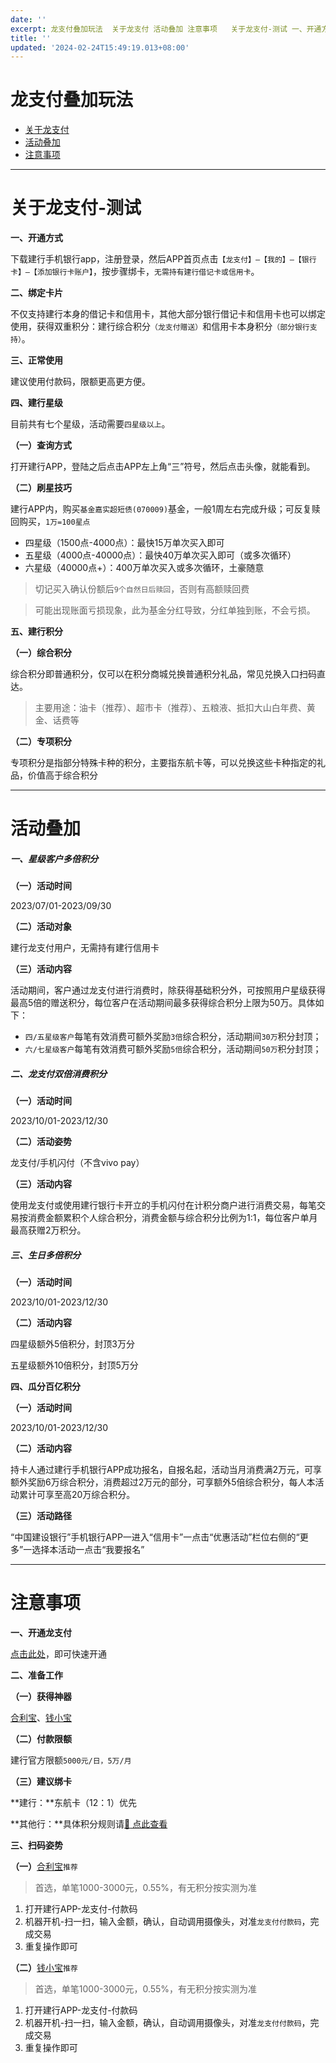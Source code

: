 ```yaml
---
date: ''
excerpt: 龙支付叠加玩法  关于龙支付 活动叠加 注意事项   关于龙支付-测试 一、开通方式 下载建行手机银行app，注册登录，然后APP首页点击【龙支付】—【我的】—【银行卡】—【添加银行卡账户】，按步骤绑卡，无需持有建行借记卡或信用卡。 二、绑定卡片 不仅支持建行本身的借记卡和信用卡，其他大部分银行借记卡和信用卡也可以绑定使用，获得双重积分：建行综合积分（龙支付赠送）和信用卡本身积分（部分银行支持）。...
title: ''
updated: '2024-02-24T15:49:19.013+08:00'
---
```

# 龙支付叠加玩法

- [关于龙支付](#关于龙支付)
- [活动叠加](#活动叠加)
- [注意事项](#注意事项)

---

# 关于龙支付-测试

**一、开通方式**

下载建行手机银行app，注册登录，然后APP首页点击`【龙支付】—【我的】—【银行卡】—【添加银行卡账户】`，按步骤绑卡，`无需持有建行借记卡或信用卡`。

**二、绑定卡片**

不仅支持建行本身的借记卡和信用卡，其他大部分银行借记卡和信用卡也可以绑定使用，获得双重积分：建行综合积分`（龙支付赠送）`和信用卡本身积分`（部分银行支持）`。

**三、正常使用**

建议使用付款码，限额更高更方便。

**四、建行星级**

目前共有七个星级，活动需要`四星级以上`。

**（一）查询方式**

打开建行APP，登陆之后点击APP左上角“三”符号，然后点击头像，就能看到。

**（二）刷星技巧**

建行APP内，购买`基金嘉实超短债(070009)`基金，一般1周左右完成升级；可反复赎回购买，`1万=100星点`

- 四星级（1500点-4000点）：最快15万单次买入即可
- 五星级（4000点-40000点）：最快40万单次买入即可（或多次循环）
- 六星级（40000点+）：400万单次买入或多次循环，土豪随意

> 切记买入确认份额后`9个自然日后赎回`，否则有高额赎回费

> 可能出现账面亏损现象，此为基金分红导致，分红单独到账，不会亏损。

**五、建行积分**

**（一）综合积分**

综合积分即普通积分，仅可以在积分商城兑换普通积分礼品，常见兑换入口扫码直达。

> 主要用途：油卡（推荐）、超市卡（推荐）、五粮液、抵扣大山白年费、黄金、话费等

**（二）专项积分**

专项积分是指部分特殊卡种的积分，主要指东航卡等，可以兑换这些卡种指定的礼品，价值高于综合积分

---

# 活动叠加

##### **一、星级客户多倍积分**

**（一）活动时间**

2023/07/01-2023/09/30

**（二）活动对象**

建行龙支付用户，无需持有建行信用卡

**（三）活动内容**

活动期间，客户通过龙支付进行消费时，除获得基础积分外，可按照用户星级获得最高5倍的赠送积分，每位客户在活动期间最多获得综合积分上限为50万。具体如下：

- `四/五星级客户`每笔有效消费可额外奖励`3倍`综合积分，活动期间`30万`积分封顶；
- `六/七星级客户`每笔有效消费可额外奖励`5倍`综合积分，活动期间`50万`积分封顶；

##### 二、龙支付双倍消费积分

**（一）活动时间**

2023/10/01-2023/12/30

**（二）活动姿势**

龙支付/手机闪付（不含vivo pay）

**（三）活动内容**

使用龙支付或使用建行银行卡开立的手机闪付在计积分商户进行消费交易，每笔交易按消费金额累积个人综合积分，消费金额与综合积分比例为1:1，每位客户单月最高获赠2万积分。

##### **三、生日多倍积分**

**（一）活动时间**

2023/10/01-2023/12/30

**（二）活动内容**

四星级额外5倍积分，封顶3万分

五星级额外10倍积分，封顶5万分

**四、瓜分百亿积分**

**（一）活动时间**

2023/10/01-2023/12/30

**（二）活动内容**

持卡人通过建行手机银行APP成功报名，自报名起，活动当月消费满2万元，可享额外奖励6万综合积分，消费超过2万元的部分，可享额外5倍综合积分，每人本活动累计可享至高20万综合积分。

**（三）活动路径**

“中国建设银行”手机银行APP一进入“信用卡”一点击“优惠活动”栏位右侧的“更多”一选择本活动一点击“我要报名”

---

# 注意事项

**一、开通龙支付**

[点击此处](http://u.zjkmkj.com/YrXO8)，即可快速开通

**二、准备工作**

**（一）获得神器**

[合利宝](tool/hlb.md)、[钱小宝](tool/qxb.md)

**（二）付款限额**

建行官方限额`5000元/日，5万/月`

**（三）建议绑卡**

**建行：**东航卡（12：1）优先

**其他行：**具体积分规则请[:link: 点此查看](start/form.md#积分规则)

**三、扫码姿势**

**（一）**[合利宝](tool/hlb.md)`推荐`

> 首选，单笔1000-3000元，0.55%，有无积分按实测为准

1. 打开建行APP-龙支付-付款码
2. 机器开机-扫一扫，输入金额，确认，自动调用摄像头，对准`龙支付付款码`，完成交易
3. 重复操作即可

**（二）**[钱小宝](tool/qxb.md)`推荐`

> 首选，单笔1000-3000元，0.55%，有无积分按实测为准

1. 打开建行APP-龙支付-付款码
2. 机器开机-扫一扫，输入金额，确认，自动调用摄像头，对准`龙支付付款码`，完成交易
3. 重复操作即可
